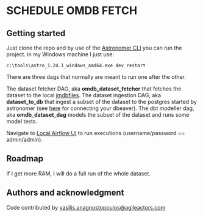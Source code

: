 # SCHEDULE OMDB FETCH

## Getting started

Just clone the repo and by use of the [Astronomer CLI](https://docs.astronomer.io/astro/cli/install-cli)
you can run the project. In my Windows machine I just use:

```
c:\tools\astro_1.24.1_windows_amd64.exe dev restart
```

There are three dags that normally are meant to run one after the other.

The dataset fetcher DAG, aka **omdb_dataset_fetcher** that fetches the dataset to the local [imdbfiles](dbt/imdbfiles).
The dataset ingestion DAG, aka **dataset_to_db** that ingest a subset of the dataset to the postgres started by astronomer 
(see [here](dbt/imdb_dataset_article/profiles.yml) for connecting your dbeaver).
The dbt modeller dag, aka **omdb_dataset_dag**  models the subset of the dataset and runs some model tests.

Navigate to [Local Airflow UI](http:/localhost:8080) to run executions (username/password == admin/admin).

## Roadmap
If I get more RAM, I will do a full run of the whole dataset.

## Authors and acknowledgment
Code contributed by vasilis.anagnostopoulos@agileactors.com